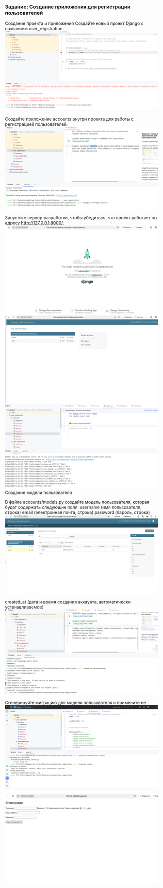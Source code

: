 ###  Задание: Создание приложения для регистрации пользователей
Создание проекта и приложения
Создайте новый проект Django с названием user_registration.
![img.png](img.png)

Создайте приложение accounts внутри проекта для работы с регистрацией пользователей.
![img_1.png](img_1.png)

Запустите сервер разработки, чтобы убедиться, что проект работает по адресу http://127.0.0.1:8000/.
![img_2.png](img_2.png)
![img_5.png](img_5.png)
![img_6.png](img_6.png)
Создание модели пользователя

В файле accounts/models.py создайте модель пользователя, которая будет содержать следующие поля:
username (имя пользователя, строка)
email (электронная почта, строка)
password (пароль, строка)
![img_8.png](img_8.png)

created_at (дата и время создания аккаунта, автоматически устанавливаемое)
![img_4.png](img_4.png)

Сгенерируйте миграцию для модели пользователя и примените ее
![img_3.png](img_3.png)

![img_7.png](img_7.png)
